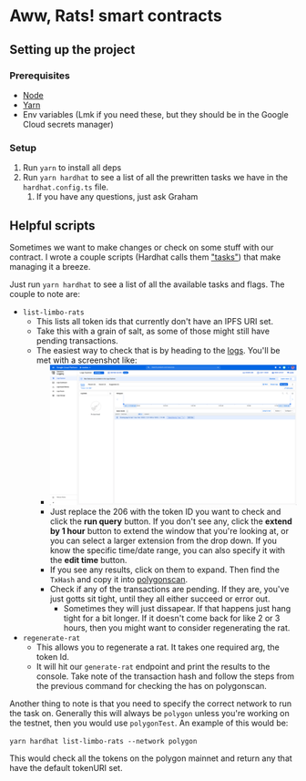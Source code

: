 # Aww, Rats! smart contracts

## Setting up the project

### Prerequisites

- [Node](https://nodejs.org/en/)
- [Yarn](https://yarnpkg.com/)
- Env variables (Lmk if you need these, but they should be in the Google Cloud secrets manager)

### Setup

1. Run `yarn` to install all deps
2. Run `yarn hardhat` to see a list of all the prewritten tasks we have in the `hardhat.config.ts` file.
   1. If you have any questions, just ask Graham

## Helpful scripts

Sometimes we want to make changes or check on some stuff with our contract. I wrote a couple scripts (Hardhat calls them ["tasks"](https://hardhat.org/guides/create-task.html)) that make managing it a breeze.

Just run `yarn hardhat` to see a list of all the available tasks and flags. The couple to note are:
- `list-limbo-rats`
  - This lists all token ids that currently don't have an IPFS URI set.
  - Take this with a grain of salt, as some of those might still have pending transactions. 
  - The easiest way to check that is by heading to the [logs](https://console.cloud.google.com/logs/query;query=%22Token%20Id%20206%22?project=awwrats). You'll be met with a screenshot like:
    - ![Logs screenshot](logs.png)
    - Just replace the 206 with the token ID you want to check and click the **run query** button. If you don't see any, click the **extend by 1 hour** button to extend the window that you're looking at, or you can select a larger extension from the drop down. If you know the specific time/date range, you can also specify it with the **edit time** button.
    - If you see any results, click on them to expand. Then find the `TxHash` and copy it into [polygonscan](https://polygonscan.com/).
    - Check if any of the transactions are pending. If they are, you've just gotts sit tight, until they all either succeed or error out. 
      - Sometimes they will just dissapear. If that happens just hang tight for a bit longer. If it doesn't come back for like 2 or 3 hours, then you might want to consider regenerating the rat.
- `regenerate-rat`
  - This allows you to regenerate a rat. It takes one required arg, the token Id.
  - It will hit our `generate-rat` endpoint and print the results to the console. Take note of the transaction hash and follow the steps from the previous command for checking the has on polygonscan.

Another thing to note is that you need to specify the correct network to run the task on. Generally this will always be `polygon` unless you're working on the testnet, then you would use `polygonTest`. An example of this would be:

`yarn hardhat list-limbo-rats --network polygon`

This would check all the tokens on the polygon mainnet and return any that have the default tokenURI set.